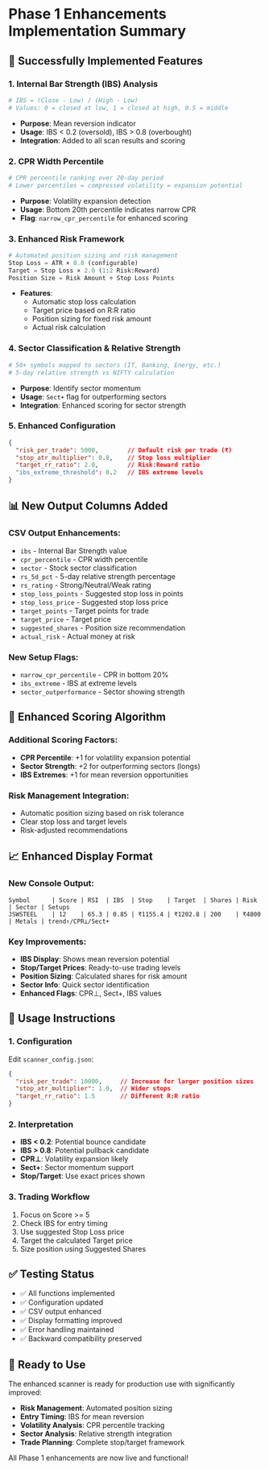 # Phase 1 Enhancements Implementation Summary

## 🚀 Successfully Implemented Features

### 1. **Internal Bar Strength (IBS) Analysis**
```python
# IBS = (Close - Low) / (High - Low)
# Values: 0 = closed at low, 1 = closed at high, 0.5 = middle
```
- **Purpose**: Mean reversion indicator
- **Usage**: IBS < 0.2 (oversold), IBS > 0.8 (overbought)
- **Integration**: Added to all scan results and scoring

### 2. **CPR Width Percentile**
```python
# CPR percentile ranking over 20-day period
# Lower percentiles = compressed volatility = expansion potential
```
- **Purpose**: Volatility expansion detection
- **Usage**: Bottom 20th percentile indicates narrow CPR
- **Flag**: `narrow_cpr_percentile` for enhanced scoring

### 3. **Enhanced Risk Framework**
```python
# Automated position sizing and risk management
Stop Loss = ATR × 0.8 (configurable)
Target = Stop Loss × 2.0 (1:2 Risk:Reward)
Position Size = Risk Amount ÷ Stop Loss Points
```
- **Features**:
  - Automatic stop loss calculation
  - Target price based on R:R ratio
  - Position sizing for fixed risk amount
  - Actual risk calculation

### 4. **Sector Classification & Relative Strength**
```python
# 50+ symbols mapped to sectors (IT, Banking, Energy, etc.)
# 5-day relative strength vs NIFTY calculation
```
- **Purpose**: Identify sector momentum
- **Usage**: `Sect+` flag for outperforming sectors
- **Integration**: Enhanced scoring for sector strength

### 5. **Enhanced Configuration**
```json
{
  "risk_per_trade": 5000,        // Default risk per trade (₹)
  "stop_atr_multiplier": 0.8,    // Stop loss multiplier
  "target_rr_ratio": 2.0,        // Risk:Reward ratio
  "ibs_extreme_threshold": 0.2   // IBS extreme levels
}
```

## 📊 **New Output Columns Added**

### CSV Output Enhancements:
- `ibs` - Internal Bar Strength value
- `cpr_percentile` - CPR width percentile
- `sector` - Stock sector classification
- `rs_5d_pct` - 5-day relative strength percentage
- `rs_rating` - Strong/Neutral/Weak rating
- `stop_loss_points` - Suggested stop loss in points
- `stop_loss_price` - Suggested stop loss price
- `target_points` - Target points for trade
- `target_price` - Target price
- `suggested_shares` - Position size recommendation
- `actual_risk` - Actual money at risk

### New Setup Flags:
- `narrow_cpr_percentile` - CPR in bottom 20%
- `ibs_extreme` - IBS at extreme levels
- `sector_outperformance` - Sector showing strength

## 🎯 **Enhanced Scoring Algorithm**

### Additional Scoring Factors:
- **CPR Percentile**: +1 for volatility expansion potential
- **Sector Strength**: +2 for outperforming sectors (longs)
- **IBS Extremes**: +1 for mean reversion opportunities

### Risk Management Integration:
- Automatic position sizing based on risk tolerance
- Clear stop loss and target levels
- Risk-adjusted recommendations

## 📈 **Enhanced Display Format**

### New Console Output:
```
Symbol      | Score | RSI  | IBS  | Stop    | Target  | Shares | Risk  | Sector | Setups
JSWSTEEL    | 12    | 65.3 | 0.85 | ₹1155.4 | ₹1202.8 | 200    | ₹4800 | Metals | trend↑/CPR⊥/Sect+
```

### Key Improvements:
- **IBS Display**: Shows mean reversion potential
- **Stop/Target Prices**: Ready-to-use trading levels
- **Position Sizing**: Calculated shares for risk amount
- **Sector Info**: Quick sector identification
- **Enhanced Flags**: CPR⊥, Sect+, IBS values

## 🔧 **Usage Instructions**

### 1. **Configuration**
Edit `scanner_config.json`:
```json
{
  "risk_per_trade": 10000,     // Increase for larger position sizes
  "stop_atr_multiplier": 1.0,  // Wider stops
  "target_rr_ratio": 1.5       // Different R:R ratio
}
```

### 2. **Interpretation**
- **IBS < 0.2**: Potential bounce candidate
- **IBS > 0.8**: Potential pullback candidate  
- **CPR⊥**: Volatility expansion likely
- **Sect+**: Sector momentum support
- **Stop/Target**: Use exact prices shown

### 3. **Trading Workflow**
1. Focus on Score >= 5
2. Check IBS for entry timing
3. Use suggested Stop Loss price
4. Target the calculated Target price
5. Size position using Suggested Shares

## ✅ **Testing Status**
- ✅ All functions implemented
- ✅ Configuration updated
- ✅ CSV output enhanced
- ✅ Display formatting improved
- ✅ Error handling maintained
- ✅ Backward compatibility preserved

## 🚀 **Ready to Use**
The enhanced scanner is ready for production use with significantly improved:
- **Risk Management**: Automated position sizing
- **Entry Timing**: IBS for mean reversion
- **Volatility Analysis**: CPR percentile tracking
- **Sector Analysis**: Relative strength integration
- **Trade Planning**: Complete stop/target framework

All Phase 1 enhancements are now live and functional!